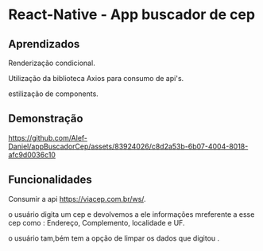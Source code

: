 
# React-Native - App buscador de cep






## Aprendizados

Renderização condicional.

Utilização da biblioteca Axios para consumo de api's.  

estilização de components. 



## Demonstração


https://github.com/Alef-Daniel/appBuscadorCep/assets/83924026/c8d2a53b-6b07-4004-8018-afc9d0036c10



## Funcionalidades

Consumir a api https://viacep.com.br/ws/.

o usuário digita um cep e devolvemos a ele informações mreferente a esse cep como : Endereço, Complemento, localidade e UF.

o usuário tam,bém tem a opção de limpar os dados que digitou .

